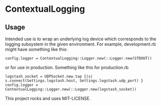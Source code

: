 # ContextualLogging

## Usage
Intended use is to wrap an underlying log device which corresponds to the logging subsystem in the given
environment. For example, development.rb might have something like this:
```
config.logger = ContextualLogging::Logger.new(::Logger.new(STDOUT))
```
or for use in production. Something like this for production.rb

```
logstash_socket = UDPSocket.new.tap {|s| s.connect(Settings.logstash.host, Settings.logstash.udp_port) }
config.logger = ContextualLogging::Logger.new(::Logger.new(logstash_socket))
```

This project rocks and uses MIT-LICENSE.
